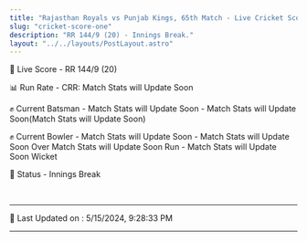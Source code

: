 ```yaml
---
title: "Rajasthan Royals vs Punjab Kings, 65th Match - Live Cricket Score"
slug: "cricket-score-one"
description: "RR 144/9 (20) - Innings Break."
layout: "../../layouts/PostLayout.astro"
---
```


🔴 Live Score - RR 144/9 (20)  

📊 Run Rate - CRR: Match Stats will Update Soon  

✊ Current Batsman - Match Stats will Update Soon - Match Stats will Update Soon(Match Stats will Update Soon)  

✊ Current Bowler - Match Stats will Update Soon - Match Stats will Update Soon Over Match Stats will Update Soon Run - Match Stats will Update Soon Wicket  

📑 Status - Innings Break

<br />

***

📝 Last Updated on : 5/15/2024, 9:28:33 PM

***

